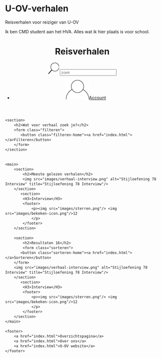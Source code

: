 # U-OV-verhalen
Reisverhalen voor reiziger van U-OV

Ik ben CMD student aan het HVA. Alles wat ik hier plaats is voor school.




<!DOCTYPE html>
<html lang="nl">

<head>
    <meta charset="UTF-8">
    <title>Reisverhalen U-OV</title>
</head>

<body>
    <header>
        <h1>Reisverhalen</h1>
        <form class="search"><img src="images/zoeken-icon.png" alt="zoeken" title="zoeken"/>
            <input type="text" placeholder="zoek">
        </form>
        <nav>
            <ul>
                <li><a href="account.html"><img src="images/account-icon.png"/>Account</a></li>
            </ul>
        </nav>
    </header>

    <section>
        <h2>Wat voor verhaal zoek je?</h2>
        <form class="filteren">
           <button class="filteren-home"><a href="index.html"></a>Filteren</button>
        </form>
    </section>


    <main>
        <section>
            <h2>Meeste gelezen verhalen</h2>
            <img src="images/verhaal-interview.png" alt="Stijloefening 78 Interview" title="Stijloefening 78 Interview"/>
        </section>
           <section>
            <H3>Interview</H3>
            <footer>
                <p><img src="images/sterren.png"/> <img src="images/bekeken-icon.png"/>12
                </p>
            </footer>
        </section>

        <section>
            <h2>Resultaten 16</h2>
            <form class="sorteren">
           <button class="sorteren-home"><a href="index.html"></a>Sorteren</button>
        </form>
        <img src="images/verhaal-interview.png" alt="Stijloefening 78 Interview" title="Stijloefening 78 Interview"/>
        </section>
           <section>
            <H3>Interview</H3>
            <footer>
                <p><img src="images/sterren.png"/> <img src="images/bekeken-icon.png"/>12
                </p>
            </footer>
        </section>
    </main>

    <footer>
        <a href="index.html">Overzichtspagina</a>
        <a href="index.html">Over ons</a>
        <a href="index.html">U-OV website</a>
    </footer>

</body>

</html>

